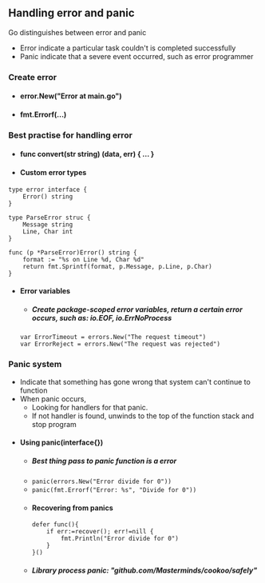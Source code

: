 ## Handling error and panic
Go distinguishes between error and panic 
- Error indicate a particular task couldn't is completed successfully
- Panic indicate that a severe event occurred, such as error programmer

### Create error
- #### error.New("Error at main.go")
- #### fmt.Errorf(...)

### Best practise for handling error
* #### func convert(str string) (data, err) { ... }
* #### Custom error types
```text
type error interface {
    Error() string
}

type ParseError struc {
    Message string
    Line, Char int
}

func (p *ParseError)Error() string {
    format := "%s on Line %d, Char %d"
    return fmt.Sprintf(format, p.Message, p.Line, p.Char)
}
```
* #### Error variables
    * ##### Create package-scoped error variables, return a certain error occurs, such as: io.EOF, io.ErrNoProcess
    ```text
    var ErrorTimeout = errors.New("The request timeout")
    var ErrorReject = errors.New("The request was rejected")
    ```
### Panic system 
- Indicate that something has gone wrong that system can't continue to function
- When panic occurs, 
    - Looking for handlers for that panic. 
    - If not handler is found, unwinds to the top of the function stack and stop program
* #### Using panic(interface{})
    * ##### Best thing pass to panic function is a error
    * ```panic(errors.New("Error divide for 0"))```
    * ```panic(fmt.Errorf("Error: %s", "Divide for 0"))```
    * #### Recovering from panics
        ```text
        defer func(){
            if err:=recover(); err!=nill {
                fmt.Println("Error divide for 0")
            }
        }()
        ```
    * ##### Library process panic: "github.com/Masterminds/cookoo/safely"